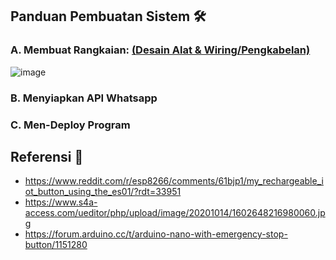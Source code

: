 ## Panduan Pembuatan Sistem 🛠
### A. Membuat Rangkaian: <a href="https://whimsical.com/iot-diklat-9wLshGKKeMcKN6F59n3QEG">(Desain Alat & Wiring/Pengkabelan)</a>
![image](https://github.com/user-attachments/assets/e6681b9b-e366-4427-ba35-1c7926bb32de)
### B. Menyiapkan API Whatsapp
### C. Men-Deploy Program

## Referensi 📄
- https://www.reddit.com/r/esp8266/comments/61bjp1/my_rechargeable_iot_button_using_the_es01/?rdt=33951
- https://www.s4a-access.com/ueditor/php/upload/image/20201014/1602648216980060.jpg
- https://forum.arduino.cc/t/arduino-nano-with-emergency-stop-button/1151280
